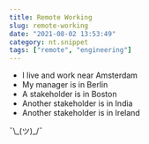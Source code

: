 ```yaml
---
title: Remote Working
slug: remote-working
date: "2021-08-02 13:53:49"
category: nt.snippet
tags: ["remote", "engineering"]
---
```


- I live and work near Amsterdam
- My manager is in Berlin
- A stakeholder is in Boston
- Another stakeholder is in India
- Another stakeholder is in Ireland

¯\\\_(ツ)\_/¯
